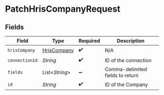 # PatchHrisCompanyRequest


## Fields

| Field                                             | Type                                              | Required                                          | Description                                       |
| ------------------------------------------------- | ------------------------------------------------- | ------------------------------------------------- | ------------------------------------------------- |
| `hrisCompany`                                     | [HrisCompany](../../models/shared/HrisCompany.md) | :heavy_check_mark:                                | N/A                                               |
| `connectionId`                                    | *String*                                          | :heavy_check_mark:                                | ID of the connection                              |
| `fields`                                          | List\<*String*>                                   | :heavy_minus_sign:                                | Comma-delimited fields to return                  |
| `id`                                              | *String*                                          | :heavy_check_mark:                                | ID of the Company                                 |